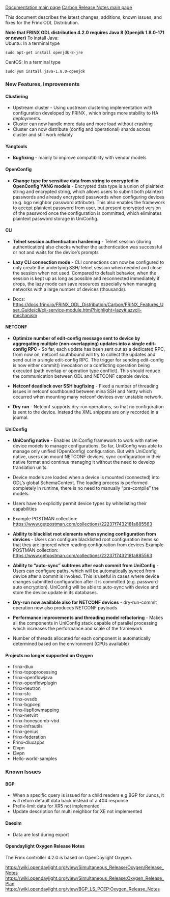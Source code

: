 [Documentation main page](https://frinxio.github.io/Frinx-docs/)
[Carbon Release Notes main page](https://frinxio.github.io/Frinx-docs/FRINX_ODL_Distribution/Oxygen/release_notes.html)

This document describes the latest changes, additions, known issues, and fixes for the Frinx ODL Distribution.<!--more-->

**Note that FRINX ODL distribution 4.2.0 requires Java 8 (Openjdk 1.8.0-171 or newer)**
To install Java:  
Ubuntu: In a terminal type

    sudo apt-get install openjdk-8-jre

CentOS: In a terminal type

    sudo yum install java-1.8.0-openjdk

### New Features, Improvements

#### Clustering

*  Upstream cluster - Using upstream clustering implementation with configuration developed by FRINX , which brings more stability to HA deployments.
  * Cluster can now handle more data and more load without crashing
  * Cluster can now distribute (config and operational) shards across cluster and still work reliably


#### Yangtools

* **Bugfixing** - mainly to improve compatibility with vendor models

#### OpenConfig

*  **Change type for sensitive data from string to encrypted in OpenConfig YANG models** - Encrypted data type is a union of plaintext string and encrypted string, which allows users to submit both plaintext passwords and already encrypted passwords when configuring devices (e.g. bgp neighbor password attribute). This also enables the framework to accept plaintext password from user, but present encrypted version of the password once the configuration is committed, which eliminates plaintext password storage in UniConfig.

#### CLI

*  **Telnet session authentication hardening** - Telnet session (during authentication) also checks whether the authentication was successful or not and waits for the device’s prompts

*  **Lazy CLI connection mode** -  CLI connections can now be configured to only create the underlying SSH/Telnet session when needed and close the session when not used. Compared to default behavior, when the session is kept up as long as possible and reconnected immediately if drops, the lazy mode can save resources especially when managing networks with a large number of devices (thousands).
  *  Docs: <https://docs.frinx.io/FRINX_ODL_Distribution/Carbon/FRINX_Features_User_Guide/cli/cli-service-module.html?highlight=lazy#lazycli-mechanism>

#### NETCONF

*  **Optimize number of edit-config message sent to device by aggregating multiple (non-overlapping) updates into a single edit-config RPC** - So far, each update has been sent out as a dedicated RPC, from now on, netconf southbound will try to collect the updates and send out in a single edit-config RPC. The trigger for sending edit-config is now either commit() invocation or a conflicting operation being executed (path overlap or operation type conflict). This should reduce the communication between ODL and NETCONF capable device.

*  **Netconf deadlock over SSH bugfixing** - Fixed a number of threading issues in netconf southbound between mina SSH and Netty which occurred when mounting many netconf devices over unstable network.

*  **Dry run** - Netconf supports dry-run operations, so that no configuration is sent to the device. Instead the XML snippets are only recorded in a journal.

#### UniConfig

*  **UniConfig native** - Enables UniConfig framework to work with native device models to manage configurations. So far, UniConfig was able to manage only unified (OpenConfig) configuration. But with UniConfig native, users can mount NETCONF devices, sync configuration in their native format and continue managing it without the need to develop translation units.
  *  Device models are loaded when a device is mounted (connected) into ODL’s global SchemaContext. The loading process is performed completely in runtime, there is no need to manually “pre-compile” the models.
  *  Users have to explicitly permit device types by whitelisting their capabilities
  *  Example POSTMAN collection: <https://www.getpostman.com/collections/22237f7432181a885563> 

*  **Ability to blacklist root elements when syncing configuration from devices** - Users can configure blacklisted root configuration items so that they are ignored when reading configuration from devices
Example POSTMAN collection: <https://www.getpostman.com/collections/22237f7432181a885563>

*  **Ability to “auto-sync” subtrees after each commit from UniConfig** - Users can configure paths, which will be automatically synced from device after a commit is invoked. This is useful in cases where device changes submitted configuration after it is committed (e.g. password auto encryption). UniConfig will be able to auto-sync with device and store the device update in its databases.

*  **Dry-run now available also for NETCONF devices** - dry-run-commit operation now also produces NETCONF payloads

*  **Performance improvements and threading model refactoring** - Makes all the components in UniConfig stack capable of parallel processing which increases the performance and scale of the framework
  *  Number of threads allocated for each component is automatically determined based on the environment (CPUs available)

#### Projects no longer supported on Oxygen

*  frinx-dlux
*  frinx-topoprocessing
*  frinx-openflowjava
*  frinx-openflowplugin
*  frinx-neutron
*  frinx-sfc
*  frinx-ovsdb
*  frinx-bgpcep
*  frinx-lispflowmapping
*  frinx-netvirt
*  frinx-honeycomb-vbd
*  frinx-infrautils
*  frinx-genius
*  frinx-federation
*  Frinx-dluxapps
*  l2vpn
*  l3vpn
*  Hello-world-samples

### Known Issues

#### BGP

*  When a specific query is issued for a child readers e.g BGP for Junos, it will return default data back instead of a 404 response
*  Prefix-limit data for XR5 not implemented
*  Update description for multi neighbor for XE not implemented

#### Daexim

*  Data are lost during export

#### Opendaylight Oxygen Release Notes
The Frinx controller 4.2.0 is based on OpenDaylight Oxygen.

<https://wiki.opendaylight.org/view/Simultaneous_Release/Oxygen/Release_Notes>  
<https://wiki.opendaylight.org/view/Simultaneous_Release:Oxygen_Release_Plan>  
<https://wiki.opendaylight.org/view/BGP_LS_PCEP:Oxygen_Release_Notes>  
